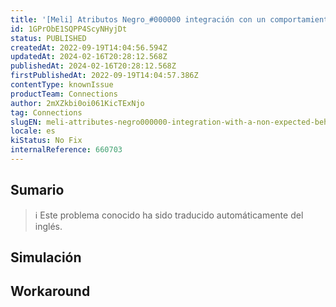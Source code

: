 ```yaml
---
title: '[Meli] Atributos Negro_#000000 integración con un comportamiento no esperado'
id: 1GPrObE1SQPP4ScyNHyjDt
status: PUBLISHED
createdAt: 2022-09-19T14:04:56.594Z
updatedAt: 2024-02-16T20:28:12.568Z
publishedAt: 2024-02-16T20:28:12.568Z
firstPublishedAt: 2022-09-19T14:04:57.386Z
contentType: knownIssue
productTeam: Connections
author: 2mXZkbi0oi061KicTExNjo
tag: Connections
slugEN: meli-attributes-negro000000-integration-with-a-non-expected-behavior
locale: es
kiStatus: No Fix
internalReference: 660703
---
```


## Sumario

>ℹ️ Este problema conocido ha sido traducido automáticamente del inglés.



## Simulación



## Workaround



